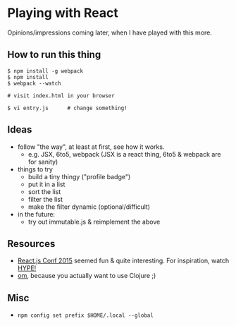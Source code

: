 # Playing with React

Opinions/impressions coming later, when I have played with this more.

## How to run this thing

```
$ npm install -g webpack
$ npm install
$ webpack --watch

# visit index.html in your browser

$ vi entry.js      # change something!
```

## Ideas

* follow "the way", at least at first, see how it works.
    - e.g. JSX, 6to5, webpack (JSX is a react thing, 6to5 & webpack are for
        sanity)
* things to try
    - build a tiny thingy ("profile badge")
    - put it in a list
    - sort the list
    - filter the list
    - make the filter dynamic (optional/difficult)
* in the future:
    - try out immutable.js & reimplement the above

## Resources

* [React.js Conf 2015](https://www.youtube.com/playlist?list=PLb0IAmt7-GS1cbw4qonlQztYV1TAW0sCr)
    seemed fun & quite interesting. For inspiration, watch [HYPE!][hype]
* [om](https://github.com/omcljs/om), because you actually want to use
    Clojure ;)

[hype]: https://www.youtube.com/watch?v=z5e7kWSHWTg

## Misc

- `npm config set prefix $HOME/.local --global`
